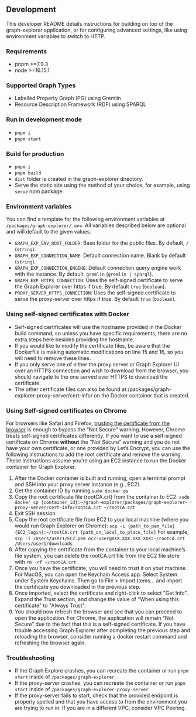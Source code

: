 ## Development
This developer README details instructions for building on top of the graph-explorer application, or for configuring advanced settings, like using environment variables to switch to HTTP.

### Requirements
- pnpm >=7.9.3
- node >=16.15.1

### Supported Graph Types
- Labelled Property Graph (PG) using Gremlin
- Resource Description Framework (RDF) using SPARQL 

### Run in development mode
- `pnpm i`
- `pnpm start`

### Build for production
- `pnpm i`
- `pnpm build`
- `dist` folder is created in the graph-explorer directory.
- Serve the static site using the method of your choice,
for example, using `serve` npm package.

### Environment variables

You can find a template for the following environment variables at `/packages/graph-explorer/.env`. All variables described below are optional and will default to the given values.

- `GRAPH_EXP_ENV_ROOT_FOLDER`: Base folder for the public files. By default, `/` (`string`). 
- `GRAPH_EXP_CONNECTION_NAME`: Default connection name. Blank by default (`string`).
- `GRAPH_EXP_CONNECTION_ENGINE`: Default connection query engine work with the instance. By default, `gremlin` (`gremlin | sparql`).
- `GRAPH_EXP_HTTPS_CONNECTION`: Uses the self-signed certificate to serve the Graph Explorer over https if true. By default `true` (`boolean`).
- `PROXY_SERVER_HTTPS_CONNECTION`: Uses the self-signed certificate to serve the proxy-server over https if true. By default `true` (`boolean`).

### Using self-signed certificates with Docker

- Self-signed certificates will use the hostname provided in the Docker build command, so unless you have specific requirements, there are no extra steps here besides providing the hostname.
- If you would like to modify the certificate files, be aware that the Dockerfile is making automatic modifications on line 15 and 16, so you will need to remove these lines. 
- If you only serve one of either the proxy server or Graph Explorer UI over an HTTPS connection and wish to download from the browser, you should navigate to the one served over HTTPS to download the certificate.
- The other certificate files can also be found at /packages/graph-explorer-proxy-server/cert-info/ on the Docker container that is created. 

### Using Self-signed certificates on Chrome

For browsers like Safari and Firefox, [trusting the certificate from the browser](../../README.md/#https-connections) is enough to bypass the “Not Secure” warning. However, Chrome treats self-signed certificates differently. If you want to use a self-signed certificate on Chrome **without** the “Not Secure” warning and you do not have your own certificate, or one provided by Let’s Encrypt, you can use the following instructions to add the root certificate and remove the warning. These instructions assume you’re using an EC2 instance to run the Docker container for Graph Explorer.

1. After the Docker container is built and running, open a terminal prompt and SSH into your proxy server instance (e.g., EC2).
2. Get the container ID by running `sudo docker ps`
3. Copy the root certificate file (rootCA.crt) from the container to EC2: `sudo docker cp {container_id}:~/graph-explorer/packages/graph-explorer-proxy-server/cert-info/rootCA.crt ~/rootCA.crt`
4. Exit SSH session 
5. Copy the root certificate file from EC2 to your local machine (where you would run Graph Explorer on Chrome): `scp -i {path_to_pem_file} {EC2_login}:~/rootCA.crt {path_on_local_to_place_file}` For example, `scp -i /Users/user1/EC2.pem ec2-user@XXX.XXX.XXX.XXX:~/rootCA.crt /Users/user1/downloads`
6. After copying the certificate from the container to your local machine’s file system, you can delete the rootCA.crt file from the EC2 file store with `rm -rf ~/rootCA.crt`
7. Once you have the certificate, you will need to trust it on your machine. For MacOS, you can open the Keychain Access app. Select System under System Keychains. Then go to File > Import Items... and import the certificate you downloaded in the previous step. 
8. Once imported, select the certificate and right-click to select "Get Info". Expand the Trust section, and change the value of "When using this certificate" to "Always Trust". 
9. You should now refresh the browser and see that you can proceed to open the application. For Chrome, the application will remain “Not Secure” due to the fact that this is a self-signed certificate. If you have trouble accessing Graph Explorer after completing the previous step and reloading the browser, consider running a docker restart command and refreshing the browser again.

### Troubleshooting
- If the Graph Explore crashes, you can recreate the container or run `pnpm start` inside of `/packages/graph-explorer`.
- If the proxy-server crashes, you can recreate the container or run `pnpm start` inside of `/packages/graph-explorer-proxy-server`
- If the proxy-server fails to start, check that the provided endpoint is properly spelled and that you have access to from the environment you are trying to run in. If you are in a different VPC, consider VPC Peering.

